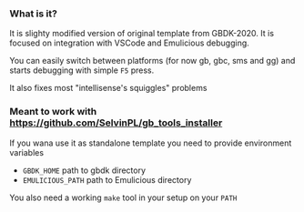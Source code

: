 ### What is it?
It is slighty modified version of original template from GBDK-2020. It is focused on integration with VSCode and Emulicious debugging.

You can easily switch between platforms (for now gb, gbc, sms and gg) and starts debugging with simple `F5` press.

It also fixes most "intellisense's squiggles" problems

### Meant to work with https://github.com/SelvinPL/gb_tools_installer

If you wana use it as standalone template you need to provide environment variables
- `GBDK_HOME` path to gbdk directory
- `EMULICIOUS_PATH` path to Emulicious directory
  
You also need a working `make` tool in your setup on your `PATH`
